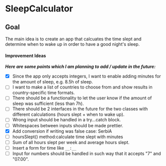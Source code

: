 # SleepCalculator

## Goal

The main idea is to create an app that calcuates the time slept and determine when to wake up in order to have a good night's sleep.

#### Improvement Ideas

***Here are some points which I am planning to add / update in the future:***

- [x] Since the app only accepts integers, I want to enable adding minutes for the amount of sleep, e.g. 8.5h of sleep.
- [ ] I want to make a list of countries to choose from and show results in country-specific time formats.
- [ ] There should be a functionality to let the user know if the amount of sleep was sufficient (less than 7h).
- [ ] There should be 2 interfaces in the future for the two classes with different calculations (hours slept + when to wake up).
- [ ] Wrong input should be handled in a try...catch block.
- [ ] Whitespaces between inputs should be made prettier.
- [x] Add conversion if writing was false case: SerbiA
- [ ] hoursSlept() method:calculate time slept with minutes
- [ ] Sum of all hours slept per week and average hours slept.
- [ ] Insert a form for time like ```__:__```
- [ ] Input for numbers should be handled in such way that it accepts "7" and "07.00".
